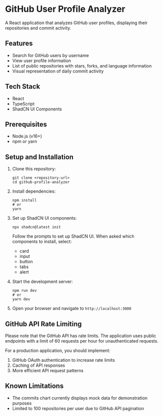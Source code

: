 # GitHub User Profile Analyzer

A React application that analyzes GitHub user profiles, displaying their repositories and commit activity.

## Features

- Search for GitHub users by username
- View user profile information
- List of public repositories with stars, forks, and language information
- Visual representation of daily commit activity

## Tech Stack

- React
- TypeScript
- ShadCN UI Components

## Prerequisites

- Node.js (v16+)
- npm or yarn

## Setup and Installation

1. Clone this repository:
   ```
   git clone <repository-url>
   cd github-profile-analyzer
   ```

2. Install dependencies:
   ```
   npm install
   # or
   yarn
   ```

3. Set up ShadCN UI components:
   ```
   npx shadcn@latest init
   ```
   
   Follow the prompts to set up ShadCN UI. When asked which components to install, select:
   - card
   - input
   - button
   - tabs
   - alert

4. Start the development server:
   ```
   npm run dev
   # or
   yarn dev
   ```

5. Open your browser and navigate to `http://localhost:3000`


## GitHub API Rate Limiting

Please note that the GitHub API has rate limits. The application uses public endpoints with a limit of 60 requests per hour for unauthenticated requests. 

For a production application, you should implement:
1. GitHub OAuth authentication to increase rate limits
2. Caching of API responses
3. More efficient API request patterns

## Known Limitations

- The commits chart currently displays mock data for demonstration purposes
- Limited to 100 repositories per user due to GitHub API pagination
